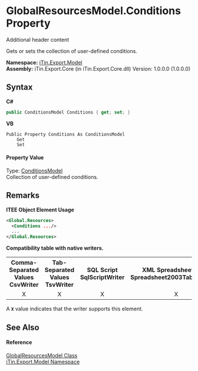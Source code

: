 # GlobalResourcesModel.Conditions Property 
Additional header content 

Gets or sets the collection of user-defined conditions.

**Namespace:**&nbsp;<a href="N_iTin_Export_Model">iTin.Export.Model</a><br />**Assembly:**&nbsp;iTin.Export.Core (in iTin.Export.Core.dll) Version: 1.0.0.0 (1.0.0.0)

## Syntax

**C#**<br />
``` C#
public ConditionsModel Conditions { get; set; }
```

**VB**<br />
``` VB
Public Property Conditions As ConditionsModel
	Get
	Set
```


#### Property Value
Type: <a href="T_iTin_Export_Model_ConditionsModel">ConditionsModel</a><br />Collection of user-defined conditions.

## Remarks

**ITEE Object Element Usage**<br />
``` XML
<Global.Resources>
  <Conditions .../>
  ...
</Global.Resources>
```


<strong>Compatibility table with native writers.</strong><table><tr><th>Comma-Separated Values<br />CsvWriter</th><th>Tab-Separated Values<br />TsvWriter</th><th>SQL Script<br />SqlScriptWriter</th><th>XML Spreadsheet 2003<br />Spreadsheet2003TabularWriter</th></tr><tr><td align="center">X</td><td align="center">X</td><td align="center">X</td><td align="center">X</td></tr></table> A <strong>`X`</strong> value indicates that the writer supports this element.


## See Also


#### Reference
<a href="T_iTin_Export_Model_GlobalResourcesModel">GlobalResourcesModel Class</a><br /><a href="N_iTin_Export_Model">iTin.Export.Model Namespace</a><br />
